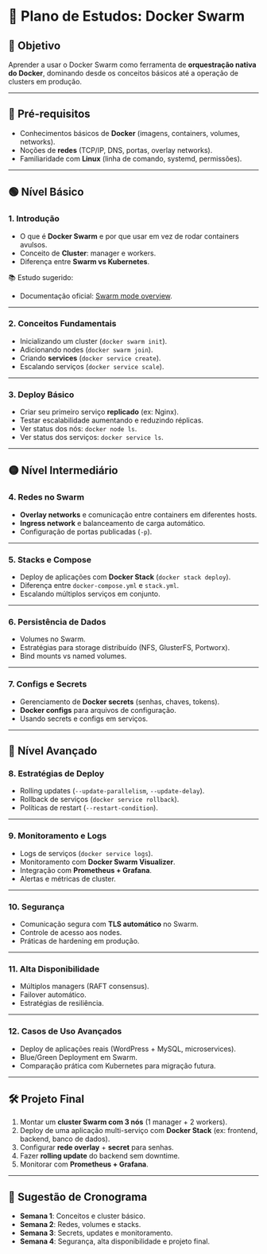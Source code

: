 # 📘 Plano de Estudos: Docker Swarm

## 🎯 Objetivo
Aprender a usar o Docker Swarm como ferramenta de **orquestração nativa do Docker**, dominando desde os conceitos básicos até a operação de clusters em produção.

---

## 📍 Pré-requisitos
- Conhecimentos básicos de **Docker** (imagens, containers, volumes, networks).
- Noções de **redes** (TCP/IP, DNS, portas, overlay networks).
- Familiaridade com **Linux** (linha de comando, systemd, permissões).

---

## 🟢 Nível Básico

### 1. Introdução
- O que é **Docker Swarm** e por que usar em vez de rodar containers avulsos.  
- Conceito de **Cluster**: manager e workers.  
- Diferença entre **Swarm vs Kubernetes**.  

📚 Estudo sugerido:
- Documentação oficial: [Swarm mode overview](https://docs.docker.com/engine/swarm/).

---

### 2. Conceitos Fundamentais
- Inicializando um cluster (`docker swarm init`).  
- Adicionando nodes (`docker swarm join`).  
- Criando **services** (`docker service create`).  
- Escalando serviços (`docker service scale`).  

---

### 3. Deploy Básico
- Criar seu primeiro serviço **replicado** (ex: Nginx).  
- Testar escalabilidade aumentando e reduzindo réplicas.  
- Ver status dos nós: `docker node ls`.  
- Ver status dos serviços: `docker service ls`.

---

## 🟡 Nível Intermediário

### 4. Redes no Swarm
- **Overlay networks** e comunicação entre containers em diferentes hosts.  
- **Ingress network** e balanceamento de carga automático.  
- Configuração de portas publicadas (`-p`).  

---

### 5. Stacks e Compose
- Deploy de aplicações com **Docker Stack** (`docker stack deploy`).  
- Diferença entre `docker-compose.yml` e `stack.yml`.  
- Escalando múltiplos serviços em conjunto.  

---

### 6. Persistência de Dados
- Volumes no Swarm.  
- Estratégias para storage distribuído (NFS, GlusterFS, Portworx).  
- Bind mounts vs named volumes.  

---

### 7. Configs e Secrets
- Gerenciamento de **Docker secrets** (senhas, chaves, tokens).  
- **Docker configs** para arquivos de configuração.  
- Usando secrets e configs em serviços.  

---

## 🔴 Nível Avançado

### 8. Estratégias de Deploy
- Rolling updates (`--update-parallelism`, `--update-delay`).  
- Rollback de serviços (`docker service rollback`).  
- Políticas de restart (`--restart-condition`).  

---

### 9. Monitoramento e Logs
- Logs de serviços (`docker service logs`).  
- Monitoramento com **Docker Swarm Visualizer**.  
- Integração com **Prometheus + Grafana**.  
- Alertas e métricas de cluster.  

---

### 10. Segurança
- Comunicação segura com **TLS automático** no Swarm.  
- Controle de acesso aos nodes.  
- Práticas de hardening em produção.  

---

### 11. Alta Disponibilidade
- Múltiplos managers (RAFT consensus).  
- Failover automático.  
- Estratégias de resiliência.  

---

### 12. Casos de Uso Avançados
- Deploy de aplicações reais (WordPress + MySQL, microservices).  
- Blue/Green Deployment em Swarm.  
- Comparação prática com Kubernetes para migração futura.  

---

## 🛠️ Projeto Final
1. Montar um **cluster Swarm com 3 nós** (1 manager + 2 workers).  
2. Deploy de uma aplicação multi-serviço com **Docker Stack** (ex: frontend, backend, banco de dados).  
3. Configurar **rede overlay** + **secret** para senhas.  
4. Fazer **rolling update** do backend sem downtime.  
5. Monitorar com **Prometheus + Grafana**.  

---

## 📅 Sugestão de Cronograma
- **Semana 1**: Conceitos e cluster básico.  
- **Semana 2**: Redes, volumes e stacks.  
- **Semana 3**: Secrets, updates e monitoramento.  
- **Semana 4**: Segurança, alta disponibilidade e projeto final.  

